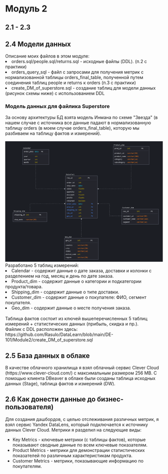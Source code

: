 <h1>Модуль 2</h1>
<h2>2.1 - 2.3</h2>
<h2>2.4 Модели данных</h2>
Описание моих файлов в этом модуле:
<li>orders.sql/people.sql/returns.sql - исходные файлы (DDL). (п.2 с практики)</li>
<li>orders_query_sql - файл с запросами для получения метрик с нормализованной таблицы orders_final_table, полученной путем соединения таблиц people и returns к orders (п.3 с практики)</li>
<li>create_DM_of_superstore.sql - создание таблиц для модели данных (рисунок схемы ниже) с использованием DDL</li>

<h3>Модель данных для файлика Superstore</h3>
За основу архитектуры БД взята модель Инмана по схеме "Звезда" (в нашем случае с источника все данные падают в нормализованную таблицу orders (в моем случае orders_final_table), которую мы разбиваем на таблицу фактов и измерений).
<br/>
<br/>
<img src="https://raw.githubusercontent.com/Rasulo/DataLearn/refs/heads/main/DE-101/Module2/DimensionalModelofSuperstore.png">
Разработано 5 таблиц измерений:
<br/>
<li>Calendar - содержит данные о дате заказа, доставки и колонки с разделением на год, месяц и день по дате заказа.</li>
<li>Product_dim - содержит данные о категории и подкатегории продукта/товара.</li>
<li>Shipping_dim - содержит данные о типе доставки.</li>
<li>Customer_dim - содержит данные о покупателе: ФИО, сегмент покупателя.</li>
<li>Geo_dim - содержит данные о месте получения заказа.</li>
<br/>
Таблица фактов состоит из ключей вышеперечисленных 5 таблиц измерений + статистических данных (прибыль, скидка и пр.).
<br/>
Файлик с DDL расположен здесь: https://github.com/Rasulo/DataLearn/blob/main/DE-101/Module2/create_DM_of_superstore.sql
<h2>2.5 База данных в облаке</h2>
В качестве облачного хранилища я взял облачный сервис Clever Cloud (https://www.clever-cloud.com/) с максимальным размером 256 MB. С помощью клиента DBeaver в облаке были созданы таблица исходных данных (Stage), таблица фактов и измерений (DW). 
<h2>2.6 Как донести данные до бизнес-пользователя)</h2>
Для создания дашбордов, с целью отслеживания различных метрик, я взял сервис Yandex DataLens, который подключается к источнику данных Clever Cloud.
Метрики я разделил на следующие виды:
<ul>
<li>Key Metrics - ключевые метрики (с таблицы фактов), которые показывают сводные данные по всем ключевые показателям.</li>
<li>Product Metrics - метрики для демонстрации статистических показателей по различным характеристикам продукта.</li>
<li>Customer Metrics - метрики, показывающие информацию по покупателям.</li>
</ul>
